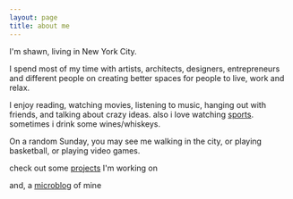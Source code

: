 ```yaml
---
layout: page
title: about me
---
```

I'm shawn, living in New York City.

I spend most of my time with artists, architects, designers, entrepreneurs and different people on creating better spaces for people to live, work and relax.

I enjoy reading, watching movies, listening to music, hanging out with friends, and talking about crazy ideas. also i love watching [sports](https://www.shawnyzhou.com/sports). sometimes i drink some wines/whiskeys.

On a random Sunday, you may see me walking in the city, or playing basketball, or playing video games.

check out some [projects](https://shawnyzhou.com/projects) I'm working on

and, a [microblog](https://public.me/shawn) of mine